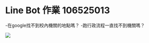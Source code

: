 # Line Bot 作業 106525013

-在google找不到校內機關的地點嗎？
-跑行政流程一直找不到機關嗎？


![](https://lh4.googleusercontent.com/OhPoSHmS99vPZPlvxGmBwgKgoTutF5vHVhoKg_TfDKXtE098Q_Hth2wvh-9rGJf_qsyvlaBx2VIWoA=w2878-h1724)

